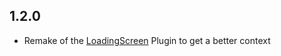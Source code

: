 ## 1.2.0

* Remake of the [LoadingScreen](https://pub.dev/packages/loading_screen) Plugin to get a better context
